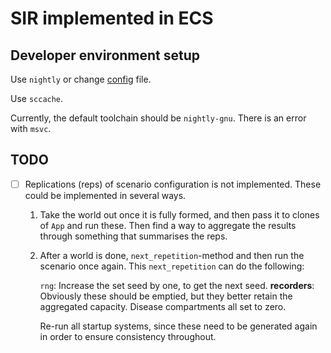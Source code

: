# SIR implemented in ECS

## Developer environment setup

Use `nightly` or change [config](.cargo/config.toml) file.

Use `sccache`.

Currently, the default toolchain should be `nightly-gnu`. There is
an error with `msvc`.


## TODO

- [ ] Replications (reps) of scenario configuration is not implemented. These could be implemented in several ways.

    1. Take the world out once it is fully formed, and then pass it to
        clones of `App` and run these. Then find a way to aggregate the
        results through something that summarises the reps.
    2. After a world is done, `next_repetition`-method and then run the scenario
        once again.
        This `next_repetition` can do the following:

        `rng`: Increase the set seed by one, to get the next seed.
        **recorders**: Obviously these should be emptied, but they better retain
        the aggregated capacity.
        Disease compartments all set to zero.

        Re-run all startup systems, since these need to be generated again in order
        to ensure consistency throughout.
